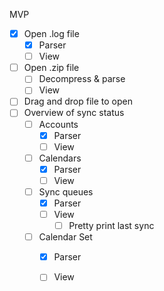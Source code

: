 MVP

- [x] Open .log file
    - [x] Parser
    - [ ] View
- [ ] Open .zip file
    - [ ] Decompress & parse
    - [ ] View
- [ ] Drag and drop file to open
- [ ] Overview of sync status
    - [ ] Accounts
        - [x] Parser
        - [ ] View
    - [ ] Calendars
        - [x] Parser
        - [ ] View
    - [ ] Sync queues
        - [x] Parser
        - [ ] View
            - [ ] Pretty print last sync
    - [ ] Calendar Set
        - [x] Parser
        - [ ] View



